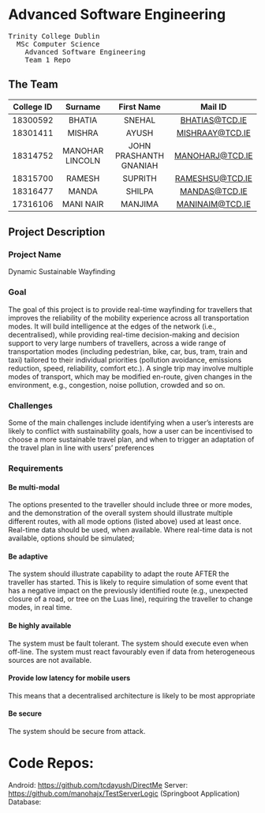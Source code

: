 # Advanced Software Engineering
<pre>
Trinity College Dublin
  MSc Computer Science
    Advanced Software Engineering
    Team 1 Repo
</pre>

## The Team

| College ID  | Surname  | First Name | Mail ID |
| :--------:    |:---------------:| :------:| :--------------: |
| 18300592      | BHATIA          | SNEHAL  |  BHATIAS@TCD.IE  |
| 18301411      | MISHRA          | AYUSH   |  MISHRAAY@TCD.IE |
| 18314752      | MANOHAR LINCOLN | JOHN PRASHANTH GNANIAH     | MANOHARJ@TCD.IE |
| 18315700 	    | RAMESH 	        | SUPRITH | RAMESHSU@TCD.IE  |
| 18316477 	    | MANDA 	        | SHILPA  | MANDAS@TCD.IE    |
| 17316106 	    | MANI NAIR 	    | MANJIMA | MANINAIM@TCD.IE  |

## Project Description

### Project Name
Dynamic Sustainable Wayfinding

### Goal
The goal of this project is to provide real-time wayfinding for travellers that improves the reliability of the mobility experience across all transportation modes. It will build intelligence at the edges of the network (i.e., decentralised), while providing real-time decision-making and decision support to very large numbers of travellers, across a wide range of transportation modes (including pedestrian, bike, car, bus, tram, train and taxi) tailored to their individual priorities (pollution avoidance, emissions reduction, speed, reliability, comfort etc.). A single trip may involve multiple modes of transport, which may be modified en-route, given changes in the environment, e.g., congestion, noise pollution, crowded and so on.

### Challenges
Some of the main challenges include identifying when a user’s interests are likely to conflict with sustainability goals, how a user can be incentivised to choose a more sustainable travel plan, and when to trigger an adaptation of the travel plan in line with users’ preferences

### Requirements

#### Be multi-modal
The options presented to the traveller should include three or more modes, and the demonstration of the overall system should illustrate multiple different routes, with all mode options (listed above) used at least once. Real-time data should be used, when available. Where real-time data is not available, options should be simulated;

#### Be adaptive
The system should illustrate capability to adapt the route AFTER the traveller has started. This is likely to require simulation of some event that has a negative impact on the previously identified route (e.g., unexpected closure of a road, or tree on the Luas line), requiring the traveller to change modes, in real time.

#### Be highly available
The system must be fault tolerant. The system should execute even when off-line. The system must react favourably even if data from heterogeneous sources are not available.

#### Provide low latency for mobile users
This means that a decentralised architecture is likely to be most appropriate

#### Be secure
The system should be secure from attack.

# Code Repos:
Android:  https://github.com/tcdayush/DirectMe
Server: https://github.com/manohajx/TestServerLogic (Springboot Application)
Database: 
